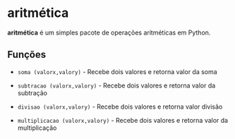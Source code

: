 # aritmética

**aritmética** é um simples pacote de operações aritméticas em Python.

## Funções

* `soma (valorx,valory)` - Recebe dois valores e retorna valor da soma

* `subtracao (valorx,valory)` - Recebe dois valores e retorna valor da subtração

* `divisao (valorx,valory)` - Recebe dois valores e retorna valor divisão

* `multiplicacao (valorx,valory)` - Recebe dois valores e retorna valor da multiplicação


